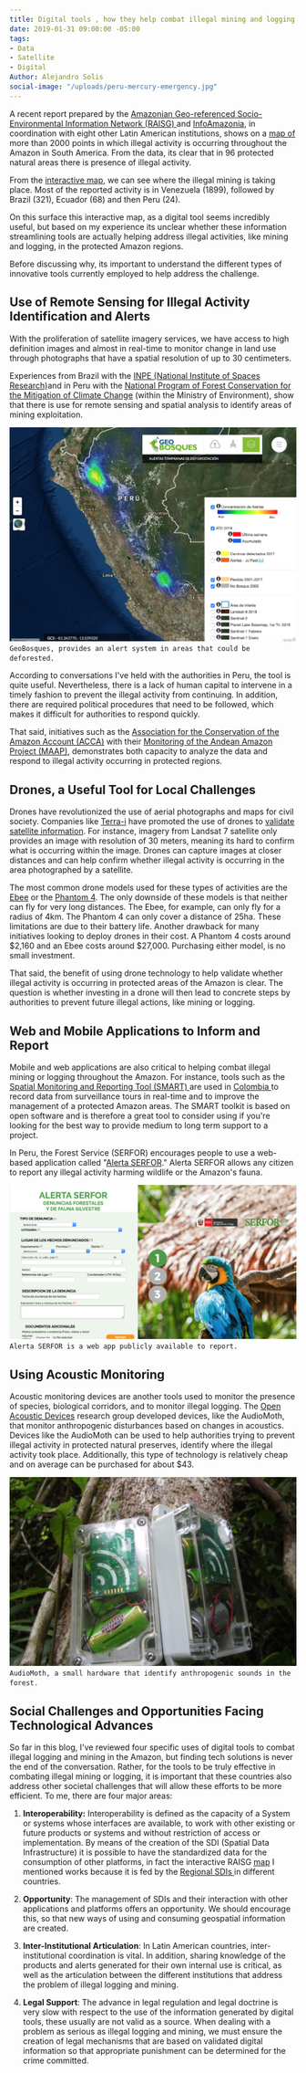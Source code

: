 ```yaml
---
title: Digital tools , how they help combat illegal mining and logging in the Amazon
date: 2019-01-31 09:00:00 -05:00
tags:
- Data
- Satellite
- Digital
Author: Alejandro Solis
social-image: "/uploads/peru-mercury-emergency.jpg"
---
```


A recent report prepared by the [Amazonian Geo-referenced Socio-Environmental Information Network (RAISG) ](https://www.amazoniasocioambiental.org/es/)and [InfoAmazonia](https://infoamazonia.org/es/), in coordination with eight other Latin American institutions, shows on a [map of](https://mineria.amazoniasocioambiental.org/) more than 2000 points in which illegal activity is occurring throughout the Amazon in South America. From the data, its clear that in 96 protected natural areas there is presence of illegal activity.

From the [interactive map](https://mineria.amazoniasocioambiental.org/), we can see where the illegal mining is taking place. Most of the reported activity is in Venezuela (1899), followed by Brazil (321), Ecuador (68) and then Peru (24).

On this surface this interactive map, as a digital tool seems incredibly useful, but based on my experience its unclear whether these information streamlining tools are actually helping address illegal activities, like mining and logging, in the protected Amazon regions.

Before discussing why, its important to understand the different types of innovative tools currently employed to help address the challenge.

## Use of Remote Sensing for Illegal Activity Identification and Alerts

With the proliferation of satellite imagery services, we have access to high definition images and almost in real-time to monitor change in land use through photographs that have a spatial resolution of up to 30 centimeters.

Experiences from Brazil with the [INPE (National Institute of Spaces Research)](http://www.obt.inpe.br/OBT/assuntos/programas/amazonia/prodes)and in Peru with the [National Program of Forest Conservation for the Mitigation of Climate Change](http://geobosques.minam.gob.pe/geobosque/view/index.php) (within the Ministry of Environment), show that there is use for remote sensing and spatial analysis to identify areas of mining exploitation.

![Screen Shot 2019-01-28 at 9.57.06 AM.png](/uploads/Screen%20Shot%202019-01-28%20at%209.57.06%20AM.png)`GeoBosques, provides an alert system in areas that could be deforested.`

According to conversations I've held with the authorities in Peru, the tool is quite useful. Nevertheless, there is a lack of human capital to intervene in a timely fashion to prevent the illegal activity from continuing. In addition, there are required political procedures that need to be followed, which makes it difficult for authorities to respond quickly.

That said, initiatives such as the [Association for the Conservation of the Amazon Account (ACCA)](http://www.acca.org.pe) with their [Monitoring of the Andean Amazon Project (MAAP)](https://maaproject.org/es/), demonstrates both capacity to analyze the data and respond to illegal activity occurring in protected regions.

## Drones, a Useful Tool for Local Challenges

Drones have revolutionized the use of aerial photographs and maps for civil society. Companies like [Terra-i](http://www.terra-i.org/terra-i.html) have promoted the use of drones to [validate satellite information](https://amazonlandscapes.org/drone-monitoring-of-land-cover-changes-detected-by-terra-i-in-yurimaguas-peru/). For instance, imagery from Landsat 7 satellite only provides an image with resolution of 30 meters, meaning its hard to confirm what is occurring within the image. Drones can capture images at closer distances and can help confirm whether illegal activity is occurring in the area photographed by a satellite.

The most common drone models used for these types of activities are the [Ebee](https://www.sensefly.com/drone/ebee-mapping-drone/) or the [Phantom 4](https://www.dji.pe/producto/phantom-4-pro/?gclid=Cj0KCQiAkMDiBRDNARIsACKP1FFNnhxDKS0LPG-QFSEcTipATuFx4CSg38WpMumQJv-2cjg_Vke0-9IaAo7REALw_wcB). The only downside of these models is that neither can fly for very long distances. The Ebee, for example, can only fly for a radius of 4km. The Phantom 4 can only cover a distance of 25ha. These limitations are due to their battery life. Another drawback for many initiatives looking to deploy drones in their cost.  A Phantom 4 costs around $2,160 and an Ebee costs around $27,000. Purchasing either model, is no small investment. 

That said, the benefit of using drone technology to help validate whether illegal activity is occurring in protected areas of the Amazon is clear. The question is whether investing in a drone will then lead to concrete steps by authorities to prevent future illegal actions, like mining or logging. 

## Web and Mobile Applications to Inform and Report

Mobile and web applications are also critical to helping combat illegal mining or logging throughout the Amazon. For instance, tools such as the [Spatial Monitoring and Reporting Tool (SMART) ](http://smartconservationtools.org/)are used in [Colombia ](https://colombia.wcs.org/es-es/WCS-Colombia/Noticias/articleType/ArticleView/articleId/11116/Entrenamiento-en-la-herramienta-SMART.aspx)to record data from surveillance tours in real-time and  to improve the management of a protected Amazon areas. The SMART toolkit is based on open software and is therefore a great tool to consider using if you're looking for the best way to provide medium to long term support to a project.

In Peru, the Forest Service (SERFOR) encourages people to use a web-based application called "[Alerta SERFOR](http://appweb.serfor.gob.pe/denunciasserfor/)." Alerta SERFOR allows any citizen to report any illegal activity harming wildlife or the Amazon's fauna. 

![Screen Shot 2019-01-28 at 9.25.04 PM.png](/uploads/Screen%20Shot%202019-01-28%20at%209.25.04%20PM.png) `Alerta SERFOR is a web app publicly available to report.`

## Using Acoustic Monitoring

Acoustic monitoring devices are another tools used to monitor the presence of species, biological corridors, and to monitor illegal logging. The [Open Acoustic Devices](https://www.openacousticdevices.info) research group developed devices, like the AudioMoth, that  monitor anthropogenic disturbances based on changes in acoustics. Devices like the AudioMoth can be used to help authorities trying to prevent illegal activity in protected natural preserves, identify where the illegal activity took place. Additionally, this type of technology is relatively cheap and on average can be purchased for about $43. 

![Screen Shot 2019-01-28 at 9.17.08 PM.png](/uploads/Screen%20Shot%202019-01-28%20at%209.17.08%20PM.png)`AudioMoth, a small hardware that identify anthropogenic sounds in the forest.`

## Social Challenges and Opportunities Facing Technological Advances

So far in this blog, I've reviewed four specific uses of digital tools to combat illegal logging and mining in the Amazon, but finding tech solutions is never the end of the conversation. Rather, for the tools to be truly effective in combating illegal mining or logging, it is important that these countries also address other societal challenges that will allow these efforts to be more efficient. To me, there are four major areas:

1. **Interoperability:** Interoperability is defined as the capacity of a System or systems whose interfaces are available, to work with other existing or future products or systems and without restriction of access or implementation. By means of the creation of the SDI (Spatial Data Infrastructure) it is possible to have the standardized data for the consumption of other platforms, in fact the interactive RAISG [map](https://mineria.amazoniasocioambiental.org/) I mentioned works because it is fed by the [Regional SDIs ](https://mineria.amazoniasocioambiental.org/sobre/)in different countries.

2. **Opportunity**: The management of SDIs and their interaction with other applications and platforms offers an opportunity. We should encourage this, so that new ways of using and consuming geospatial information are created.

3. **Inter-Institutional Articulation**: In Latin American countries, inter-institutional coordination is vital. In addition, sharing knowledge of the products and alerts generated for their own internal use is critical, as well as the articulation between the different institutions that address the problem of illegal logging and mining.

4. **Legal Support**: The advance in legal regulation and legal doctrine is very slow with respect to the use of the information generated by digital tools, these usually are not valid as a source. When dealing with a problem as serious as illegal logging and mining, we must ensure the creation of legal mechanisms that are based on validated digital information so that appropriate punishment can be determined for the crime committed.
